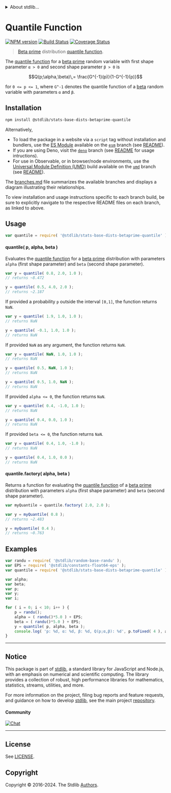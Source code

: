 <!--

@license Apache-2.0

Copyright (c) 2018 The Stdlib Authors.

Licensed under the Apache License, Version 2.0 (the "License");
you may not use this file except in compliance with the License.
You may obtain a copy of the License at

   http://www.apache.org/licenses/LICENSE-2.0

Unless required by applicable law or agreed to in writing, software
distributed under the License is distributed on an "AS IS" BASIS,
WITHOUT WARRANTIES OR CONDITIONS OF ANY KIND, either express or implied.
See the License for the specific language governing permissions and
limitations under the License.

-->


<details>
  <summary>
    About stdlib...
  </summary>
  <p>We believe in a future in which the web is a preferred environment for numerical computation. To help realize this future, we've built stdlib. stdlib is a standard library, with an emphasis on numerical and scientific computation, written in JavaScript (and C) for execution in browsers and in Node.js.</p>
  <p>The library is fully decomposable, being architected in such a way that you can swap out and mix and match APIs and functionality to cater to your exact preferences and use cases.</p>
  <p>When you use stdlib, you can be absolutely certain that you are using the most thorough, rigorous, well-written, studied, documented, tested, measured, and high-quality code out there.</p>
  <p>To join us in bringing numerical computing to the web, get started by checking us out on <a href="https://github.com/stdlib-js/stdlib">GitHub</a>, and please consider <a href="https://opencollective.com/stdlib">financially supporting stdlib</a>. We greatly appreciate your continued support!</p>
</details>

# Quantile Function

[![NPM version][npm-image]][npm-url] [![Build Status][test-image]][test-url] [![Coverage Status][coverage-image]][coverage-url] <!-- [![dependencies][dependencies-image]][dependencies-url] -->

> [Beta prime][betaprime-distribution] distribution [quantile function][quantile-function].

<section class="intro">

The [quantile function][quantile-function] for a [beta prime][betaprime-distribution] random variable with first shape parameter `α > 0` and second shape parameter `β > 0` is

<!-- <equation class="equation" label="eq:betaprime_quantile_function" align="center" raw="Q(p;\alpha,\beta)\,= \frac{G^{-1}(p)}{1-G^{-1}(p)}" alt="Quantile function for a beta prime distribution."> -->

```math
Q(p;\alpha,\beta)\,= \frac{G^{-1}(p)}{1-G^{-1}(p)}
```

<!-- <div class="equation" align="center" data-raw-text="Q(p;\alpha,\beta)\,= \frac{G^{-1}(p)}{1-G^{-1}(p)}" data-equation="eq:betaprime_quantile_function">
    <img src="https://cdn.jsdelivr.net/gh/stdlib-js/stdlib@51534079fef45e990850102147e8945fb023d1d0/lib/node_modules/@stdlib/stats/base/dists/betaprime/quantile/docs/img/equation_betaprime_quantile_function.svg" alt="Quantile function for a beta prime distribution.">
    <br>
</div> -->

<!-- </equation> -->

for `0 <= p <= 1`, where `G^-1` denotes the quantile function of a [beta][beta-distribution] random variable with parameters `α` and `β`.

</section>

<!-- /.intro -->

<section class="installation">

## Installation

```bash
npm install @stdlib/stats-base-dists-betaprime-quantile
```

Alternatively,

-   To load the package in a website via a `script` tag without installation and bundlers, use the [ES Module][es-module] available on the [`esm`][esm-url] branch (see [README][esm-readme]).
-   If you are using Deno, visit the [`deno`][deno-url] branch (see [README][deno-readme] for usage intructions).
-   For use in Observable, or in browser/node environments, use the [Universal Module Definition (UMD)][umd] build available on the [`umd`][umd-url] branch (see [README][umd-readme]).

The [branches.md][branches-url] file summarizes the available branches and displays a diagram illustrating their relationships.

To view installation and usage instructions specific to each branch build, be sure to explicitly navigate to the respective README files on each branch, as linked to above.

</section>

<section class="usage">

## Usage

```javascript
var quantile = require( '@stdlib/stats-base-dists-betaprime-quantile' );
```

#### quantile( p, alpha, beta )

Evaluates the [quantile function][quantile-function] for a [beta prime][betaprime-distribution] distribution with parameters `alpha` (first shape parameter) and `beta` (second shape parameter).

```javascript
var y = quantile( 0.8, 2.0, 1.0 );
// returns ~8.472

y = quantile( 0.5, 4.0, 2.0 );
// returns ~2.187
```

If provided a probability `p` outside the interval `[0,1]`, the function returns `NaN`.

```javascript
var y = quantile( 1.9, 1.0, 1.0 );
// returns NaN

y = quantile( -0.1, 1.0, 1.0 );
// returns NaN
```

If provided `NaN` as any argument, the function returns `NaN`.

```javascript
var y = quantile( NaN, 1.0, 1.0 );
// returns NaN

y = quantile( 0.5, NaN, 1.0 );
// returns NaN

y = quantile( 0.5, 1.0, NaN );
// returns NaN
```

If provided `alpha <= 0`, the function returns `NaN`.

```javascript
var y = quantile( 0.4, -1.0, 1.0 );
// returns NaN

y = quantile( 0.4, 0.0, 1.0 );
// returns NaN
```

If provided `beta <= 0`, the function returns `NaN`.

```javascript
var y = quantile( 0.4, 1.0, -1.0 );
// returns NaN

y = quantile( 0.4, 1.0, 0.0 );
// returns NaN
```

#### quantile.factory( alpha, beta )

Returns a function for evaluating the [quantile function][quantile-function] of a [beta prime][betaprime-distribution] distribution with parameters `alpha` (first shape parameter) and `beta` (second shape parameter).

```javascript
var myQuantile = quantile.factory( 2.0, 2.0 );

var y = myQuantile( 0.8 );
// returns ~2.483

y = myQuantile( 0.4 );
// returns ~0.763
```

</section>

<!-- /.usage -->

<section class="examples">

## Examples

<!-- eslint no-undef: "error" -->

```javascript
var randu = require( '@stdlib/random-base-randu' );
var EPS = require( '@stdlib/constants-float64-eps' );
var quantile = require( '@stdlib/stats-base-dists-betaprime-quantile' );

var alpha;
var beta;
var p;
var y;
var i;

for ( i = 0; i < 10; i++ ) {
    p = randu();
    alpha = ( randu()*5.0 ) + EPS;
    beta = ( randu()*5.0 ) + EPS;
    y = quantile( p, alpha, beta );
    console.log( 'p: %d, α: %d, β: %d, Q(p;α,β): %d', p.toFixed( 4 ), alpha.toFixed( 4 ), beta.toFixed( 4 ), y.toFixed( 4 ) );
}
```

</section>

<!-- /.examples -->

<!-- Section for related `stdlib` packages. Do not manually edit this section, as it is automatically populated. -->

<section class="related">

</section>

<!-- /.related -->

<!-- Section for all links. Make sure to keep an empty line after the `section` element and another before the `/section` close. -->


<section class="main-repo" >

* * *

## Notice

This package is part of [stdlib][stdlib], a standard library for JavaScript and Node.js, with an emphasis on numerical and scientific computing. The library provides a collection of robust, high performance libraries for mathematics, statistics, streams, utilities, and more.

For more information on the project, filing bug reports and feature requests, and guidance on how to develop [stdlib][stdlib], see the main project [repository][stdlib].

#### Community

[![Chat][chat-image]][chat-url]

---

## License

See [LICENSE][stdlib-license].


## Copyright

Copyright &copy; 2016-2024. The Stdlib [Authors][stdlib-authors].

</section>

<!-- /.stdlib -->

<!-- Section for all links. Make sure to keep an empty line after the `section` element and another before the `/section` close. -->

<section class="links">

[npm-image]: http://img.shields.io/npm/v/@stdlib/stats-base-dists-betaprime-quantile.svg
[npm-url]: https://npmjs.org/package/@stdlib/stats-base-dists-betaprime-quantile

[test-image]: https://github.com/stdlib-js/stats-base-dists-betaprime-quantile/actions/workflows/test.yml/badge.svg?branch=v0.2.2
[test-url]: https://github.com/stdlib-js/stats-base-dists-betaprime-quantile/actions/workflows/test.yml?query=branch:v0.2.2

[coverage-image]: https://img.shields.io/codecov/c/github/stdlib-js/stats-base-dists-betaprime-quantile/main.svg
[coverage-url]: https://codecov.io/github/stdlib-js/stats-base-dists-betaprime-quantile?branch=main

<!--

[dependencies-image]: https://img.shields.io/david/stdlib-js/stats-base-dists-betaprime-quantile.svg
[dependencies-url]: https://david-dm.org/stdlib-js/stats-base-dists-betaprime-quantile/main

-->

[chat-image]: https://img.shields.io/gitter/room/stdlib-js/stdlib.svg
[chat-url]: https://app.gitter.im/#/room/#stdlib-js_stdlib:gitter.im

[stdlib]: https://github.com/stdlib-js/stdlib

[stdlib-authors]: https://github.com/stdlib-js/stdlib/graphs/contributors

[umd]: https://github.com/umdjs/umd
[es-module]: https://developer.mozilla.org/en-US/docs/Web/JavaScript/Guide/Modules

[deno-url]: https://github.com/stdlib-js/stats-base-dists-betaprime-quantile/tree/deno
[deno-readme]: https://github.com/stdlib-js/stats-base-dists-betaprime-quantile/blob/deno/README.md
[umd-url]: https://github.com/stdlib-js/stats-base-dists-betaprime-quantile/tree/umd
[umd-readme]: https://github.com/stdlib-js/stats-base-dists-betaprime-quantile/blob/umd/README.md
[esm-url]: https://github.com/stdlib-js/stats-base-dists-betaprime-quantile/tree/esm
[esm-readme]: https://github.com/stdlib-js/stats-base-dists-betaprime-quantile/blob/esm/README.md
[branches-url]: https://github.com/stdlib-js/stats-base-dists-betaprime-quantile/blob/main/branches.md

[stdlib-license]: https://raw.githubusercontent.com/stdlib-js/stats-base-dists-betaprime-quantile/main/LICENSE

[beta-distribution]: https://en.wikipedia.org/wiki/Beta_distribution

[betaprime-distribution]: https://en.wikipedia.org/wiki/Beta_prime_distribution

[quantile-function]: https://en.wikipedia.org/wiki/Quantile_function

</section>

<!-- /.links -->
